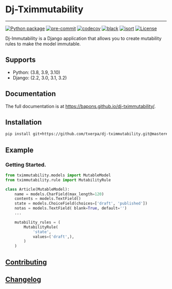 # Dj-Tximmutability

---

[![Python package](https://github.com/txerpa/dj-tximmutability/actions/workflows/django.yml/badge.svg)](https://github.com/txerpa/dj-tximmutability/actions)
[![pre-commit](https://results.pre-commit.ci/badge/github/txerpa/dj-tximmutability/master.svg)](https://results.pre-commit.ci/latest/github/txerpa/dj-tximmutability/master)
[![codecov](https://codecov.io/gh/txerpa/dj-tximmutability/branch/master/graph/badge.svg)](https://codecov.io/gh/txerpa/dj-tximmutability/)
[![black](https://img.shields.io/badge/code%20style-black-000000.svg)](https://github.com/psf/black)
[![isort](https://img.shields.io/badge/%20imports-isort-%231674b1?style=flat&labelColor=ef8336)](https://pycqa.github.io/isort/)
[![License](https://img.shields.io/badge/License-MIT-green.svg)](https://github.com/txerpa/dj-tximmutability/blob/master/LICENSE)


Dj-Immutability is a Django application that allows you to create mutability rules to make the model immutable.

## Supports

* Python: (3.8, 3.9, 3.10)
* Django: (2.2, 3.0, 3.1, 3.2)


## Documentation

The full documentation is at https://bapons.github.io/dj-tximmutability/.


## Installation

```bash
pip install git+https://github.com/txerpa/dj-tximmutability.git@master#egg=dj-tximmutability
```

## Example

### Getting Started.

```python
from tximmutability.models import MutableModel
from tximmutability.rule import MutabilityRule

class Article(MutableModel):
    name = models.CharField(max_length=120)
    contents = models.TextField()
    state = models.ChoiceField(choices=['draft', 'published'])
    notas = models.TextField( blank=True, default='')
    ...

    mutability_rules = (
        MutabilityRule(
            'state',
            values=('draft',),
        )
    )
```

## [Contributing]( ./CONTRIBUTING.md)
## [Changelog]( ./CHANGELOG.md)